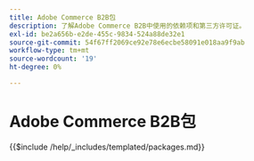 ```yaml
---
title: Adobe Commerce B2B包
description: 了解Adobe Commerce B2B中使用的依赖项和第三方许可证。
exl-id: be2a656b-e2de-455c-9834-524a88de32e1
source-git-commit: 54f67ff2069ce92e78e6ecbe58091e018aa9f9ab
workflow-type: tm+mt
source-wordcount: '19'
ht-degree: 0%

---
```


# Adobe Commerce B2B包

{{$include /help/_includes/templated/packages.md}}
